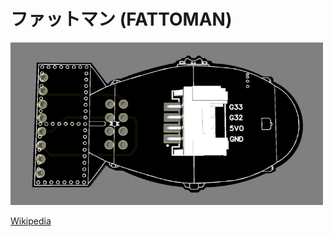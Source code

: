 # ファットマン (FATTOMAN)
<img src="IMAGES/3D.png" alt='VOLODIA' width='500' />

[Wikipedia](https://es.wikipedia.org/wiki/Fat_Man)

